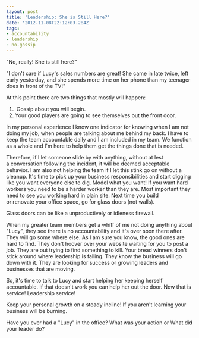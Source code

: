 ```yaml
---
layout: post
title: 'Leadership: She is Still Here?'
date: '2012-11-08T22:12:03.284Z'
tags:
- accountability
- leadership
- no-gossip
---
```


"No, really! She is still here?"

"I don't care if Lucy's sales numbers are great! She came in late twice, left early yesterday, and she spends more time on her phone than my teenager does in front of the TV!"

At this point there are two things that mostly will happen:
<ol>
	<li> Gossip about you will begin.</li>
	<li>Your good players are going to see themselves out the front door.</li>
</ol>
In my personal experience I know one indicator for knowing when I am not doing my job, when people are talking about me behind my back. I have to keep the team accountable daily and I am included in my team. We function as a whole and I'm here to help them get the things done that is needed.

Therefore, if I let someone slide by with anything, without at lest a conversation following the incident, it will be deemed acceptable behavior. I am also not helping the team if I let this stink go on without a cleanup. It's time to pick up your business responsibilities and start digging like you want everyone else to dig. Model what you want! If you want hard workers you need to be a harder worker than they are. Most important they need to see you working hard in plain site. Next time you build or renovate your office space, go for glass doors (not walls).

Glass doors can be like a unproductively or idleness firewall.

When my greater team members get a whiff of me not doing anything about "Lucy", they see there is no accountability and it's over soon there after. They will go some where else. As I am sure you know, the good ones are hard to find. They don't hoover over your website waiting for you to post a job. They are out trying to find something to kill. Your bread winners don't stick around where leadership is failing. They know the business will go down with it. They are looking for success or growing leaders and businesses that are moving.

So, it's time to talk to Lucy and start helping her keeping herself accountable. If that doesn't work you can help her out the door. Now that is service! Leadership service!

Keep your personal growth on a steady incline! If you aren't learning your business will be burning.

Have you ever had a "Lucy" in the office? What was your action or What did your leader do?